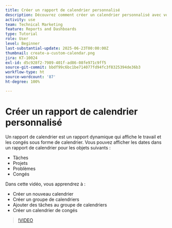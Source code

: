 ```yaml
---
title: Créer un rapport de calendrier personnalisé
description: Découvrez comment créer un calendrier personnalisé avec vos éléments de travail et vos congés personnels.
activity: use
team: Technical Marketing
feature: Reports and Dashboards
type: Tutorial
role: User
level: Beginner
last-substantial-update: 2025-06-23T00:00:00Z
thumbnail: create-a-custom-calendar.png
jira: KT-10024
exl-id: d5c928f2-7989-401f-ad86-08fe971c9ff5
source-git-commit: bbdf99c6bc1be714077fd94fc3f8325394de36b3
workflow-type: ht
source-wordcount: '87'
ht-degree: 100%

---
```


# Créer un rapport de calendrier personnalisé

Un rapport de calendrier est un rapport dynamique qui affiche le travail et les congés sous forme de calendrier. Vous pouvez afficher les dates dans un rapport de calendrier pour les objets suivants :

* Tâches
* Projets
* Problèmes
* Congés

Dans cette vidéo, vous apprendrez à :

* Créer un nouveau calendrier
* Créer un groupe de calendriers
* Ajouter des tâches au groupe de calendriers
* Créer un calendrier de congés

>[!VIDEO](https://video.tv.adobe.com/v/3452395/?quality=12&learn=on&enablevpops=1&captions=fre_fr)

